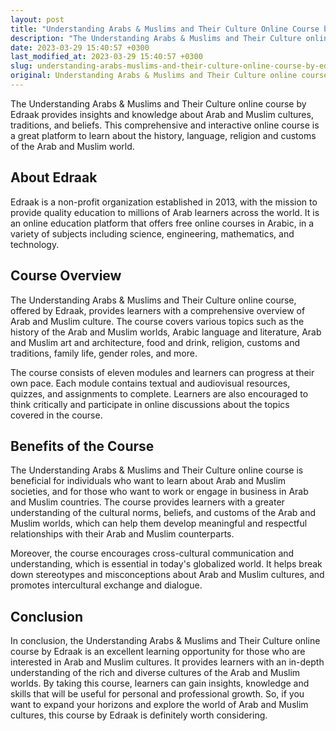 ```yaml
---
layout: post
title: "Understanding Arabs & Muslims and Their Culture Online Course by Edraak"
description: "The Understanding Arabs & Muslims and Their Culture online course by Edraak provides insights and knowledge about Arab and Muslim cultures, traditions, and beliefs. Learn about the history, language, religion and customs in this comprehensive and interactive course."
date: 2023-03-29 15:40:57 +0300
last_modified_at: 2023-03-29 15:40:57 +0300
slug: understanding-arabs-muslims-and-their-culture-online-course-by-edraak
original: Understanding Arabs & Muslims and Their Culture online course by Edraak
---
```


The Understanding Arabs & Muslims and Their Culture online course by Edraak provides insights and knowledge about Arab and Muslim cultures, traditions, and beliefs. This comprehensive and interactive online course is a great platform to learn about the history, language, religion and customs of the Arab and Muslim world.

## About Edraak

Edraak is a non-profit organization established in 2013, with the mission to provide quality education to millions of Arab learners across the world. It is an online education platform that offers free online courses in Arabic, in a variety of subjects including science, engineering, mathematics, and technology.

## Course Overview

The Understanding Arabs & Muslims and Their Culture online course, offered by Edraak, provides learners with a comprehensive overview of Arab and Muslim culture. The course covers various topics such as the history of the Arab and Muslim worlds, Arabic language and literature, Arab and Muslim art and architecture, food and drink, religion, customs and traditions, family life, gender roles, and more.

The course consists of eleven modules and learners can progress at their own pace. Each module contains textual and audiovisual resources, quizzes, and assignments to complete. Learners are also encouraged to think critically and participate in online discussions about the topics covered in the course.

## Benefits of the Course

The Understanding Arabs & Muslims and Their Culture online course is beneficial for individuals who want to learn about Arab and Muslim societies, and for those who want to work or engage in business in Arab and Muslim countries. The course provides learners with a greater understanding of the cultural norms, beliefs, and customs of the Arab and Muslim worlds, which can help them develop meaningful and respectful relationships with their Arab and Muslim counterparts.

Moreover, the course encourages cross-cultural communication and understanding, which is essential in today's globalized world. It helps break down stereotypes and misconceptions about Arab and Muslim cultures, and promotes intercultural exchange and dialogue.

## Conclusion

In conclusion, the Understanding Arabs & Muslims and Their Culture online course by Edraak is an excellent learning opportunity for those who are interested in Arab and Muslim cultures. It provides learners with an in-depth understanding of the rich and diverse cultures of the Arab and Muslim worlds. By taking this course, learners can gain insights, knowledge and skills that will be useful for personal and professional growth. So, if you want to expand your horizons and explore the world of Arab and Muslim cultures, this course by Edraak is definitely worth considering.